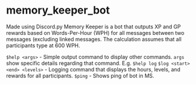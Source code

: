 # memory_keeper_bot
Made using Discord.py
Memory Keeper is a bot that outputs XP and GP rewards based on Words-Per-Hour (WPH) for all messages between two messages (excluding linked messages.
The calculation assumes that all participants type at 600 WPH.

`$help <args>` - Simple output command to display other commands. `args` show specific details regarding that command. E.g. `$help log`
`$log <start> <end> <levels>` - Logging command that displays the hours, levels, and rewards for all participants.
`$ping` - Shows ping of bot in MS.
